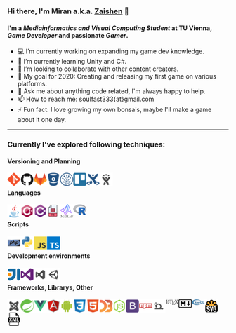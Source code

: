 ### Hi there, I'm Miran a.k.a. [Zaishen][profilepage] 👋

#### I'm a _Mediainformatics and Visual Computing Student_ at TU Vienna, _Game Developer_ and passionate _Gamer_.  

- :computer: I’m currently working on expanding my game dev knowledge.
- 🌱 I’m currently learning Unity and C#.
- 👯 I’m looking to collaborate with other content creators.
- :battery: My goal for 2020: Creating and releasing my first game on various platforms.
- 💬 Ask me about anything code related, I'm always happy to help.
- 📫 How to reach me: soulfast333{at}gmail.com
- ⚡ Fun fact: I love growing my own bonsais, maybe I'll make a game about it one day.  

<hr>

### Currently I've explored following techniques:

#### Versioning and Planning

<img align="left" alt="Git" width="30px" src="https://raw.githubusercontent.com/Zai-shen/Zai-shen/master/assets/git-original.svg" />
<img align="left" alt="Github" width="30px" src="https://raw.githubusercontent.com/Zai-shen/Zai-shen/master/assets/github-original.svg" />
<img align="left" alt="Gitlab" width="30px" src="https://raw.githubusercontent.com/Zai-shen/Zai-shen/master/assets/gitlab-original.svg" />
<img align="left" alt="Bitbucket" width="30px" src="https://raw.githubusercontent.com/Zai-shen/Zai-shen/master/assets/bitbucket-original.svg" />
<img align="left" alt="Sourcetree" width="30px" src="https://raw.githubusercontent.com/Zai-shen/Zai-shen/master/assets/sourcetree-original.svg" />
<img align="left" alt="Trello" width="30px" src="https://raw.githubusercontent.com/Zai-shen/Zai-shen/master/assets/trello-plain.svg" />
<img align="left" alt="Confluence" width="30px" src="https://raw.githubusercontent.com/Zai-shen/Zai-shen/master/assets/confluence-original.svg" />
<img align="left" alt="Jira" width="30px" src="https://raw.githubusercontent.com/Zai-shen/Zai-shen/master/assets/jira.svg" />

<br>

#### Languages

<img align="left" alt="Java" width="30px" src="https://raw.githubusercontent.com/Zai-shen/Zai-shen/master/assets/java-original.svg" />
<img align="left" alt="C++" width="30px" src="https://raw.githubusercontent.com/Zai-shen/Zai-shen/master/assets/cplusplus-original.svg" />
<img align="left" alt="C#" width="30px" src="https://raw.githubusercontent.com/Zai-shen/Zai-shen/master/assets/csharp-original.svg" />
<img align="left" alt="SQL" width="30px" src="https://raw.githubusercontent.com/Zai-shen/Zai-shen/master/assets/sql.svg" />
<img align="left" alt="Matlab" width="30px" src="https://raw.githubusercontent.com/Zai-shen/Zai-shen/master/assets/matlab.svg" />
<img align="left" alt="R" width="30px" src="https://raw.githubusercontent.com/Zai-shen/Zai-shen/master/assets/R_logo.svg" />

<br>

#### Scripts

<img align="left" alt="Php" width="30px" src="https://raw.githubusercontent.com/Zai-shen/Zai-shen/master/assets/php-original.svg" />
<img align="left" alt="Python" width="30px" src="https://raw.githubusercontent.com/Zai-shen/Zai-shen/master/assets/python-original.svg" />
<img align="left" alt="JavaScript" width="30px" src="https://raw.githubusercontent.com/Zai-shen/Zai-shen/master/assets/javascript-original.svg" />
<img align="left" alt="TypeScript" width="30px" src="https://raw.githubusercontent.com/Zai-shen/Zai-shen/master/assets/typescript-original.svg" />

<br>

#### Development environments

<img align="left" alt="IntelliJ" width="30px" src="https://raw.githubusercontent.com/Zai-shen/Zai-shen/master/assets/intellij-original.svg" />
<img align="left" alt="Visual Studio" width="30px" src="https://raw.githubusercontent.com/Zai-shen/Zai-shen/master/assets/visualstudio-plain.svg" />
<img align="left" alt="Visual Studio Code" width="30px" src="https://raw.githubusercontent.com/Zai-shen/Zai-shen/master/assets/visualstudio_code.svg" />
<img align="left" alt="Unity" width="30px" src="https://raw.githubusercontent.com/Zai-shen/Zai-shen/master/assets/unity_small.svg" />

<br>

#### Frameworks, Librarys, Other

<img align="left" alt="Joomla!" width="30px" src="https://raw.githubusercontent.com/Zai-shen/Zai-shen/master/assets/joomla.svg" />
<img align="left" alt="Spring Boot" width="30px" src="https://raw.githubusercontent.com/Zai-shen/Zai-shen/master/assets/springboot.svg" />
<img align="left" alt="Vue" width="30px" src="https://raw.githubusercontent.com/Zai-shen/Zai-shen/master/assets/vuejs-original.svg">
<img align="left" alt="Angular" width="30px" src="https://raw.githubusercontent.com/Zai-shen/Zai-shen/master/assets/angularjs-original.svg" />

<img align="left" alt="Android" width="30px" src="https://raw.githubusercontent.com/Zai-shen/Zai-shen/master/assets/android-original.svg" />
<img align="left" alt="Css" width="30px" src="https://raw.githubusercontent.com/Zai-shen/Zai-shen/master/assets/css3-original.svg" />
<img align="left" alt="Html" width="30px" src="https://raw.githubusercontent.com/Zai-shen/Zai-shen/master/assets/html5-original.svg" />
<img align="left" alt="D3" width="30px" src="https://raw.githubusercontent.com/Zai-shen/Zai-shen/master/assets/d3js-original.svg" />
<img align="left" alt="Node" width="30px" src="https://raw.githubusercontent.com/Zai-shen/Zai-shen/master/assets/nodejs-original.svg" />
<img align="left" alt="Bootstrap" width="30px" src="https://raw.githubusercontent.com/Zai-shen/Zai-shen/master/assets/bootstrap-plain.svg" />
<img align="left" alt="Npm" width="30px" src="https://raw.githubusercontent.com/Zai-shen/Zai-shen/master/assets/npm-original-wordmark.svg" />
<img align="left" alt="Scrum Workflow" width="30px" src="https://raw.githubusercontent.com/Zai-shen/Zai-shen/master/assets/scrum.svg" />
<img align="left" alt="LaTeX" width="30px" src="https://raw.githubusercontent.com/Zai-shen/Zai-shen/master/assets/LaTeX.svg" />
<img align="left" alt="Markdown" width="30px" src="https://raw.githubusercontent.com/Zai-shen/Zai-shen/master/assets/Markdown-mark.svg" />
<img align="left" alt="OpenGL" width="30px" src="https://raw.githubusercontent.com/Zai-shen/Zai-shen/master/assets/Opengl-logo.svg" />
<img align="left" alt="Svg" width="30px" src="https://raw.githubusercontent.com/Zai-shen/Zai-shen/master/assets/SVG_Logo.svg" />
<img align="left" alt="Xml" width="30px" src="https://raw.githubusercontent.com/Zai-shen/Zai-shen/master/assets/xml.svg" />

[profilepage]: https://github.com/Zai-shen
